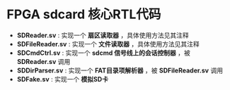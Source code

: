 FPGA sdcard 核心RTL代码
===========================

* **SDReader.sv** : 实现一个 **扇区读取器** ，具体使用方法见其注释
* **SDFileReader.sv** : 实现一个 **文件读取器** ，具体使用方法见其注释
* **SDCmdCtrl.sv** : 实现一个 **sdcmd 信号线上的会话控制器** ，被 **SDReader.sv** 调用
* **SDDirParser.sv** : 实现一个 **FAT目录项解析器** ，被 **SDFileReader.sv** 调用
* **SDFake.sv** : 实现一个 **模拟SD卡**
